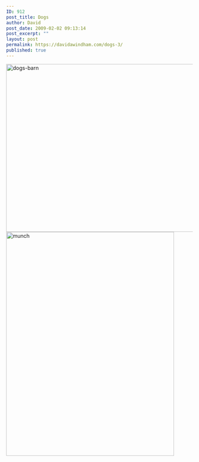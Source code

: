```yaml
---
ID: 912
post_title: Dogs
author: David
post_date: 2009-02-02 09:13:14
post_excerpt: ""
layout: post
permalink: https://davidawindham.com/dogs-3/
published: true
---
```

<img src="http://davidawindham.com/wp-content/uploads/dogs-barn.jpg" alt="dogs-barn" width="604" height="453" class="alignleft size-full wp-image-913" />

<img src="http://davidawindham.com/wp-content/uploads/munch.jpg" alt="munch" width="453" height="604" class="alignleft size-full wp-image-914" />